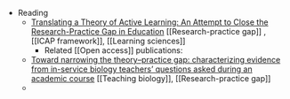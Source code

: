 - Reading
	- [Translating a Theory of Active Learning: An Attempt to Close the Research-Practice Gap in Education]() [[Research-practice gap]] , [[ICAP framework]], [[Learning sciences]]
		- Related [[Open access]] publications:
	- [Toward narrowing the theory–practice gap: characterizing evidence from in-service biology teachers’ questions asked during an academic course](https://stemeducationjournal.springeropen.com/articles/10.1186/s40594-019-0174-3) [[Teaching biology]], [[Research-practice gap]]
	-